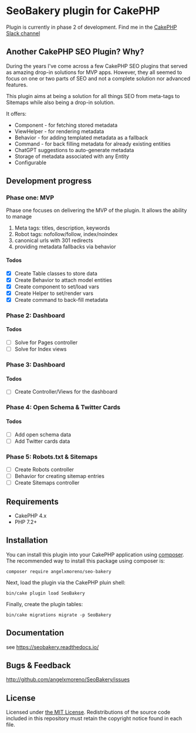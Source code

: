 # SeoBakery plugin for CakePHP
Plugin is currently in phase 2 of development. Find me in the [CakePHP Slack channel](https://cakesf.slack.com/archives/D267RHJAH)

## Another CakePHP SEO Plugin? Why?
During the years I've come across a few CakePHP SEO plugins that served as amazing drop-in solutions for MVP apps. However,
they all seemed to focus on one or two parts of SEO and not a complete solution nor advanced features.

This plugin aims at being a solution for all things SEO from meta-tags to Sitemaps while also being a drop-in solution.

It offers:
- Component - for fetching stored metadata
- ViewHelper - for rendering metadata
- Behavior - for adding templated metadata as a fallback
- Command - for back filling metadata for already existing entities
- ChatGPT suggestions to auto-generate metadata
- Storage of metadata associated with any Entity
- Configurable

## Development progress
### Phase one: MVP
Phase one focuses on delivering the MVP of the plugin. It allows the ability to manage
1. Meta tags: titles, description, keywords
2. Robot tags: nofollow/follow, index/noindex
3. canonical urls with 301 redirects
4. providing metadata fallbacks via behavior
#### Todos
- [X] Create Table classes to store data
- [X] Create Behavior to attach model entities
- [X] Create component to set/load vars
- [X] Create Helper to set/render vars
- [X] Create command to back-fill metadata

### Phase 2: Dashboard
#### Todos
- [ ] Solve for Pages controller
- [ ] Solve for Index views

### Phase 3: Dashboard
#### Todos
- [ ] Create Controller/Views for the dashboard

### Phase 4: Open Schema & Twitter Cards
#### Todos
- [ ] Add open schema data
- [ ] Add Twitter cards data

### Phase 5: Robots.txt & Sitemaps
- [ ] Create Robots controller
- [ ] Behavior for creating sitemap entries
- [ ] Create Sitemaps controller

## Requirements
- CakePHP 4.x
- PHP 7.2+

## Installation
You can install this plugin into your CakePHP application using [composer](https://getcomposer.org).
The recommended way to install this package using composer is:
```
composer require angelxmoreno/seo-bakery
```
Next, load the plugin via the CakePHP pluin shell:
```
bin/cake plugin load SeoBakery
```
Finally, create the plugin tables:
```
bin/cake migrations migrate -p SeoBakery
```
## Documentation
see https://seobakery.readthedocs.io/

## Bugs & Feedback
http://github.com/angelxmoreno/SeoBakery/issues

## License
Licensed under [the MIT License](https://opensource.org/license/mit/). Redistributions of the source code included in
this repository must retain the copyright notice found in each file.
